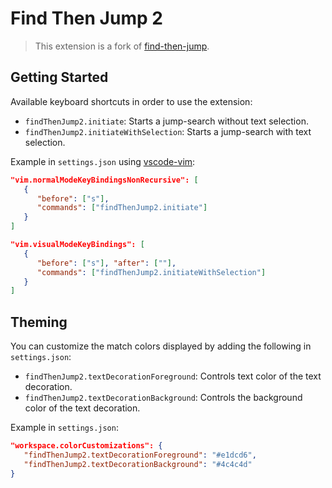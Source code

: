 # Find Then Jump 2

> This extension is a fork of [find-then-jump](https://github.com/tranhl/find-then-jump).

## Getting Started

Available keyboard shortcuts in order to use the extension: 

- `findThenJump2.initiate`: Starts a jump-search without text selection.
- `findThenJump2.initiateWithSelection`: Starts a jump-search with text selection.

Example in `settings.json` using [vscode-vim](https://github.com/VSCodeVim/Vim/):
```json
"vim.normalModeKeyBindingsNonRecursive": [
   {
      "before": ["s"], 
      "commands": ["findThenJump2.initiate"]
   }
]

"vim.visualModeKeyBindings": [
   {
      "before": ["s"], "after": [""], 
      "commands": ["findThenJump2.initiateWithSelection"]
   }
]
```

## Theming

You can customize the match colors displayed by adding the following in `settings.json`:

- `findThenJump2.textDecorationForeground`: Controls text color of the text decoration.
- `findThenJump2.textDecorationBackground`: Controls the background color of the text decoration.

Example in `settings.json`:

```json
"workspace.colorCustomizations": {
   "findThenJump2.textDecorationForeground": "#e1dcd6",
   "findThenJump2.textDecorationBackground": "#4c4c4d"
}
```
